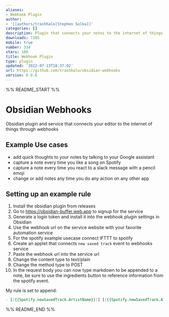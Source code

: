 ```yaml
---
aliases:
- Webhook Plugin
author:
- '[[authors/trashhalo|Stephen Solka]]'
categories: []
description: Plugin that connects your notes to the internet of things through webhooks!
downloads: 7285
mobile: true
number: 334
stars: 186
title: Webhook Plugin
type: plugin
updated: '2022-07-13T18:37:02'
url: https://github.com/trashhalo/obsidian-webhooks
version: 0.0.6
---
```


%% README_START %%

# Obsidian Webhooks

Obsidian plugin and service that connects your editor to the internet of things through webhooks

## Example Use cases

- add quick thoughts to your notes by talking to your Google assistant
- capture a note every time you like a song on Spotify
- capture a note every time you react to a slack message with a pencil emoji
- change or add notes any time you do any action on any other app

## Setting up an example rule

1. Install the obsidian plugin from releases
2. Go to https://obsidian-buffer.web.app to signup for the service
3. Generate a login token and install it into the webhook plugin settings in Obsidian
4. Use the webhook url on the service website with your favorite automation service
5. For the spotify example usecase connect IFTTT to spotify
6. Create an applet that connects `new saved track` event to webhooks service
7. Paste the webhook url into the service url
8. Change the content type to text/plain
9. Change the method type to POST
10. In the request body you can now type markdown to be appended to a note, be sure to use the ingredients button to reference information from the spotify event.

My rule is set to append:

```markdown
- [[{{Spotify.newSavedTrack.ArtistName}}]] [[{{Spotify.newSavedTrack.AlbumName}}]] - {{Spotify.newSavedTrack.TrackName}}
```


%% README_END %%